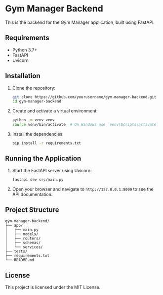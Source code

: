 # Gym Manager Backend

This is the backend for the Gym Manager application, built using FastAPI.

## Requirements

-   Python 3.7+
-   FastAPI
-   Uvicorn

## Installation

1. Clone the repository:

    ```bash
    git clone https://github.com/yourusername/gym-manager-backend.git
    cd gym-manager-backend
    ```

2. Create and activate a virtual environment:

    ```bash
    python -m venv venv
    source venv/bin/activate  # On Windows use `venv\Scripts\activate`
    ```

3. Install the dependencies:
    ```bash
    pip install -r requirements.txt
    ```

## Running the Application

1. Start the FastAPI server using Uvicorn:

    ```bash
    fastapi dev src/main.py
    ```

2. Open your browser and navigate to `http://127.0.0.1:8000` to see the API documentation.

## Project Structure

```
gym-manager-backend/
├── app/
│   ├── main.py
│   ├── models/
│   ├── routers/
│   ├── schemas/
│   └── services/
├── tests/
├── requirements.txt
└── README.md
```

## License

This project is licensed under the MIT License.
